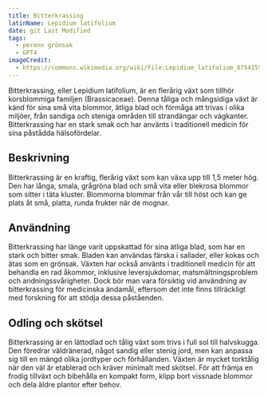 ```yaml
---
title: Bitterkrassing
latinName: Lepidium latifolium
date: git Last Modified
tags:
  - perenn grönsak
  - GPT4
imageCredit:
  - https://commons.wikimedia.org/wiki/File:Lepidium_latifolium_87541553.jpg
---
```


Bitterkrassing, eller Lepidium latifolium, är en flerårig växt som tillhör korsblommiga familjen (Brassicaceae). Denna tåliga och mångsidiga växt är känd för sina små vita blommor, ätliga blad och förmåga att trivas i olika miljöer, från sandiga och steniga områden till strandängar och vägkanter. Bitterkrassing har en stark smak och har använts i traditionell medicin för sina påstådda hälsofördelar.

## Beskrivning

Bitterkrassing är en kraftig, flerårig växt som kan växa upp till 1,5 meter hög. Den har långa, smala, grågröna blad och små vita eller blekrosa blommor som sitter i täta kluster. Blommorna blommar från vår till höst och kan ge plats åt små, platta, runda frukter när de mognar.

## Användning

Bitterkrassing har länge varit uppskattad för sina ätliga blad, som har en stark och bitter smak. Bladen kan användas färska i sallader, eller kokas och ätas som en grönsak. Växten har också använts i traditionell medicin för att behandla en rad åkommor, inklusive leversjukdomar, matsmältningsproblem och andningssvårigheter. Dock bör man vara försiktig vid användning av bitterkrassing för medicinska ändamål, eftersom det inte finns tillräckligt med forskning för att stödja dessa påståenden.

## Odling och skötsel

Bitterkrassing är en lättodlad och tålig växt som trivs i full sol till halvskugga. Den föredrar väldränerad, något sandig eller stenig jord, men kan anpassa sig till en mängd olika jordtyper och förhållanden. Växten är mycket torktålig när den väl är etablerad och kräver minimalt med skötsel. För att främja en frodig tillväxt och bibehålla en kompakt form, klipp bort vissnade blommor och dela äldre plantor efter behov.
